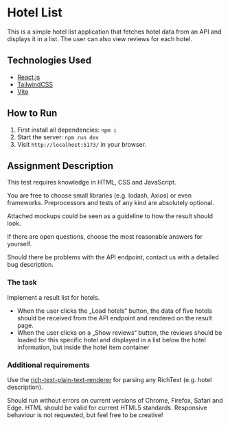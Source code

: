 # Hotel List

This is a simple hotel list application that fetches hotel data from an API and displays it in a list. The user can also view reviews for each hotel.

## Technologies Used

- [React.js](https://reactjs.org/)
- [TailwindCSS](https://tailwindcss.com/)
- [Vite](https://vitejs.dev/)

## How to Run

1. First install all dependencies: `npm i`
2. Start the server: `npm run dev`
3. Visit `http://localhost:5173/` in your browser.

## Assignment Description

This test requires knowledge in HTML, CSS and JavaScript.

You are free to choose small libraries (e.g. lodash, Axios) or even frameworks.
Preprocessors and tests of any kind are absolutely optional.

Attached mockups could be seen as a guideline to how the result should look.

If there are open questions, choose the most reasonable answers for yourself.

Should there be problems with the API endpoint, contact us with a detailed bug
description.

### The task

Implement a result list for hotels.

- When the user clicks the „Load hotels“ button, the data of five hotels should be
  received from the API endpoint and rendered on the result page.
- When the user clicks on a „Show reviews“ button, the reviews should be loaded
  for this specific hotel and displayed in a list below the hotel information, but inside
  the hotel item container

### Additional requirements

Use the [rich-text-plain-text-renderer](https://www.npmjs.com/package/@contentful/rich-text-plain-text-renderer) for parsing any RichText (e.g. hotel description).

Should run without errors on current versions of Chrome, Firefox, Safari and Edge.
HTML should be valid for current HTML5 standards. Responsive behaviour is not
requested, but feel free to be creative!

